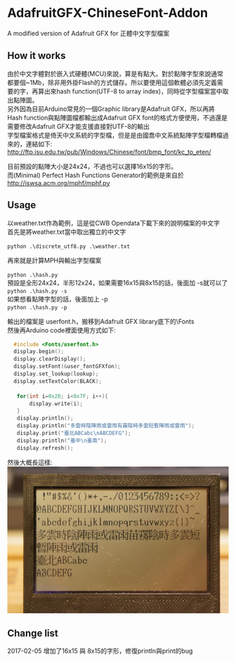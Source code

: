 # AdafruitGFX-ChineseFont-Addon
A modified version of Adafruit GFX for 正體中文字型檔案 

## How it works
由於中文字體對於嵌入式硬體(MCU)來說，算是有點大。對於點陣字型來說通常都要個~1Mb，除非用外掛Flash的方式儲存。所以要使用這個軟體必須先定義需要的字，再算出來hash function(UTF-8 to array index)，同時從字型檔案當中取出點陣圖。  
另外因為目前Arduino常見的一個Graphic library是Adafruit GFX，所以再將Hash function與點陣圖檔都輸出成Adafruit GFX font的格式方便使用，不過還是需要修改Adafruit GFX才能支援直接對UTF-8的輸出  
字型檔案格式是倚天中文系統的字型檔，但是是由國喬中文系統點陣字型檔轉檔過來的，連結如下: http://ftp.isu.edu.tw/pub/Windows/Chinese/font/bmp_font/kc_to_eten/ 

目前預設的點陣大小是24x24，不過也可以選擇16x15的字形。  
而(Minimal) Perfect Hash Functions Generator的範例是來自於
http://iswsa.acm.org/mphf/mphf.py


## Usage
以weather.txt作為範例，這是從CWB Opendata下載下來的說明檔案的中文字  
首先是將weather.txt當中取出獨立的中文字  

```python .\discrete_utf8.py .\weather.txt ```

再來就是計算MPH與輸出字型檔案  

```python .\hash.py ```  
預設是全形24x24，半形12x24，如果需要16x15與8x15的話，後面加 -s就可以了  
```python .\hash.py -s```  
如果想看點陣字型的話，後面加上 -p  
```python .\hash.py -p```  

輸出的檔案是 userfont.h，搬移到Adafruit GFX library底下的\Fonts  
然後再Arduino code裡面使用方式如下:  

```c 
  #include <Fonts/userfont.h>
  display.begin();
  display.clearDisplay();
  display.setFont(&user_fontGFXfon);
  display.set_lookup(lookup);
  display.setTextColor(BLACK);

   for(int i=0x20; i<0x7F; i++){
       display.write(i);
   }
   display.println();
   display.println("多雲時陰陣雨或雷雨有霧陰時多雲短暫陣雨或雷雨");
   display.print("臺北ABCabc\nABCDEFG");
   display.println("臺中\n臺南");
   display.refresh();
```  
然後大概長這樣:   
![alt tag](picture.jpg)
## Change list

2017-02-05 增加了16x15 與 8x15的字形，修復println與print的bug  



